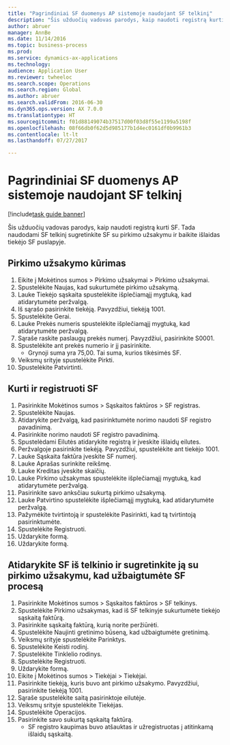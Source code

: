 ```yaml
--- 
title: "Pagrindiniai SF duomenys AP sistemoje naudojant SF telkinį"
description: "Šis užduočių vadovas parodys, kaip naudoti registrą kurti SF."
author: abruer
manager: AnnBe
ms.date: 11/14/2016
ms.topic: business-process
ms.prod: 
ms.service: dynamics-ax-applications
ms.technology: 
audience: Application User
ms.reviewer: twheeloc
ms.search.scope: Operations
ms.search.region: Global
ms.author: abruer
ms.search.validFrom: 2016-06-30
ms.dyn365.ops.version: AX 7.0.0
ms.translationtype: HT
ms.sourcegitcommit: f01d88149074b37517d00f03d8f55e1199a5198f
ms.openlocfilehash: 08f66db0f62d5d985177b1d4ec0161df0b9961b3
ms.contentlocale: lt-lt
ms.lasthandoff: 07/27/2017

---
```

# <a name="key-invoice-data-into-the-ap-system-using-invoice-pool"></a>Pagrindiniai SF duomenys AP sistemoje naudojant SF telkinį

[!include[task guide banner](../../includes/task-guide-banner.md)]

Šis užduočių vadovas parodys, kaip naudoti registrą kurti SF.  Tada naudodami SF telkinį sugretinkite SF su pirkimo užsakymu ir baikite išlaidas tiekėjo SF puslapyje.


## <a name="create-a-purchase-order"></a>Pirkimo užsakymo kūrimas
1. Eikite į Mokėtinos sumos > Pirkimo užsakymai > Pirkimo užsakymai.
2. Spustelėkite Naujas, kad sukurtumėte pirkimo užsakymą.
3. Lauke Tiekėjo sąskaita spustelėkite išplečiamąjį mygtuką, kad atidarytumėte peržvalgą.
4. Iš sąrašo pasirinkite tiekėją. Pavyzdžiui, tiekėją 1001.
5. Spustelėkite Gerai.
6. Lauke Prekės numeris spustelėkite išplečiamąjį mygtuką, kad atidarytumėte peržvalgą.
7. Sąraše raskite paslaugų prekės numerį. Pavyzdžiui, pasirinkite S0001.
8. Spustelėkite ant prekės numerio ir jį pasirinkite.
    * Grynoji suma yra 75,00.  Tai suma, kurios tikėsimės SF.  
9. Veiksmų srityje spustelėkite Pirkti.
10. Spustelėkite Patvirtinti.

## <a name="create-and-post-and-invoice"></a>Kurti ir registruoti SF
1. Pasirinkite Mokėtinos sumos > Sąskaitos faktūros > SF registras.
2. Spustelėkite Naujas.
3. Atidarykite peržvalgą, kad pasirinktumėte norimo naudoti SF registro pavadinimą.
4. Pasirinkite norimo naudoti SF registro pavadinimą.
5. Spustelėdami Eilutės atidarykite registrą ir įveskite išlaidų eilutes.
6. Peržvalgoje pasirinkite tiekėją. Pavyzdžiui, spustelėkite ant tiekėjo 1001.
7. Lauke Sąskaita faktūra įveskite SF numerį.
8. Lauke Aprašas surinkite reikšmę.
9. Lauke Kreditas įveskite skaičių.
10. Lauke Pirkimo užsakymas spustelėkite išplečiamąjį mygtuką, kad atidarytumėte peržvalgą.
11. Pasirinkite savo anksčiau sukurtą pirkimo užsakymą.
12. Lauke Patvirtino spustelėkite išplečiamąjį mygtuką, kad atidarytumėte peržvalgą.
13. Pažymėkite tvirtintoją ir spustelėkite Pasirinkti, kad tą tvirtintoją pasirinktumėte.
14. Spustelėkite Registruoti.
15. Uždarykite formą.
16. Uždarykite formą.

## <a name="open-an-invoice-from-the-pool-and-match-it-to-a-purchase-order-to-complete-the-invoice-process"></a>Atidarykite SF iš telkinio ir sugretinkite ją su pirkimo užsakymu, kad užbaigtumėte SF procesą
1. Pasirinkite Mokėtinos sumos > Sąskaitos faktūros > SF telkinys.
2. Spustelėkite Pirkimo užsakymas, kad iš SF telkinyje sukurtumėte tiekėjo sąskaitą faktūrą.
3. Pasirinkite sąskaitą faktūrą, kurią norite peržiūrėti.
4. Spustelėkite Naujinti gretinimo būseną, kad užbaigtumėte gretinimą.
5. Veiksmų srityje spustelėkite Parinktys.
6. Spustelėkite Keisti rodinį.
7. Spustelėkite Tinklelio rodinys.
8. Spustelėkite Registruoti.
9. Uždarykite formą.
10. Eikite į Mokėtinos sumos > Tiekėjai > Tiekėjai.
11. Pasirinkite tiekėją, kuris buvo ant pirkimo užsakymo. Pavyzdžiui, pasirinkite tiekėją 1001.
12. Sąraše spustelėkite saitą pasirinktoje eilutėje.
13. Veiksmų srityje spustelėkite Tiekėjas.
14. Spustelėkite Operacijos.
15. Pasirinkite savo sukurtą sąskaitą faktūrą.
    * SF registro kaupimas buvo atšauktas ir užregistruotas į atitinkamą išlaidų sąskaitą.  


